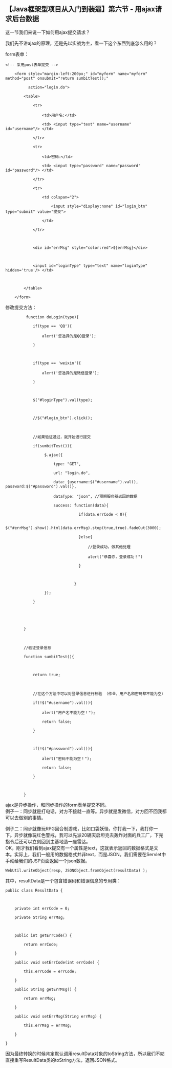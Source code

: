 ##  【Java框架型项目从入门到装逼】第六节 - 用ajax请求后台数据

这一节我们来说一下如何用ajax提交请求？

我们先不讲ajax的原理，还是先以实战为主，看一下这个东西到底怎么用的？

form表单：

    
    
    <!-- 采用post表单提交 -->
        <form style="margin-left:200px;" id="myform" name="myform" method="post" onsubmit="return sumbitTest();"   
              action="login.do">  
            <table>  
                <tr>  
                    <td>用户名:</td>  
                    <td> <input type="text" name="username" id="username"/> </td>  
                </tr>  
                <tr>  
                    <td>密码:</td>  
                    <td> <input type="password" name="password" id="password"/> </td>  
                </tr>  
                <tr>  
                    <td colspan="2">  
                        <input style="display:none" id="login_btn" type="submit" value="提交">  
                    </td>  
                </tr>  
                
                <div id="errMsg" style="color:red">${errMsg}</div>
                
                <input id="loginType" type="text" name="loginType" hidden='true'/> </td>
                
            </table>  
        </form>  

修改提交方法：

    
    
             function doLogin(type){
                if(type == 'QQ'){
                    alert('您选择的是QQ登录');
                }
                
                if(type == 'weixin'){
                    alert('您选择的是微信登录');
                }
                
                $("#loginType").val(type);
                
                //$("#login_btn").click();
                
                //如果验证通过，就开始进行提交 
                if(sumbitTest()){
                     $.ajax({
                         type: "GET",
                         url: "login.do",
                         data: {username:$("#username").val(), password:$("#password").val()},
                         dataType: "json", //预期服务器返回的数据
                         success: function(data){
                                    if(data.errCode < 0){
                                        $("#errMsg").show().html(data.errMsg).stop(true,true).fadeOut(3000);
                                    }else{
                                        //登录成功，做其他处理
                                        alert("恭喜你，登录成功！") 
                                    }
                                    
                                  }
                     });
                }
                
                
            }
            
            //验证登录信息 
            function sumbitTest(){
                
                return true;
                
                //在这个方法中可以对登录信息进行校验 （作业，用户名和密码都不能为空） 
                if(!$("#username").val()){
                    alert("用户名不能为空！");
                    return false;
                }
                
                if(!$("#password").val()){
                    alert("密码不能为空！");
                    return false; 
                }
                
            }

ajax是异步操作，和同步操作的form表单提交不同。  
例子一：同步就是打电话，对方不接就一直等。异步就是发微信，对方回不回我都可以去做别的事情。

例子二：同步就像玩RPG回合制游戏，比如口袋妖怪，你打我一下，我打你一下。异步就像玩红色警戒，我可以先派20辆天启坦克去轰炸对面的兵工厂，下完指令后还可以立刻回到主基地造一座雷达。  
OK，刚才我们看到ajax提交有一个属性是text，这就表示返回的数据格式是文本。实际上，我们一般用的数据格式并非text，而是JSON。我们需要在Servlet中手动给我们的JSP页面返回一个json数据。

    
    
    WebUtil.writeObject(resp, JSONObject.fromObject(resultData) );

其中，resultData是一个包含错误码和错误信息的专用类：

    
    
    public class ResultData {
        
        private int errCode = 0;
        private String errMsg;
        
        public int getErrCode() {
            return errCode;
        }
        public void setErrCode(int errCode) {
            this.errCode = errCode;
        }
        public String getErrMsg() {
            return errMsg;
        }
        public void setErrMsg(String errMsg) {
            this.errMsg = errMsg;
        }
    }

因为最终转换的时候肯定默认调用resultData对象的toString方法，所以我们不妨直接重写ResultData类的toString方法，返回JSON格式。

